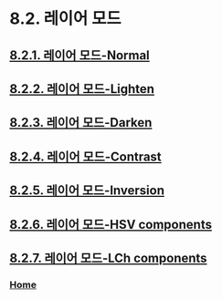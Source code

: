 # 8.2. 레이어 모드

## [8.2.1. 레이어 모드-Normal](./08-02-01-normal-layer-mode.md)
## [8.2.2. 레이어 모드-Lighten](./08-02-02-lighten-layer-mode.md)
## [8.2.3. 레이어 모드-Darken](./08-02-03-darken-layer-modes.md)
## [8.2.4. 레이어 모드-Contrast](./08-02-04-contrast-layer-modes.md)
## [8.2.5. 레이어 모드-Inversion](./08-02-05-inversion-layer-modes.md)
## [8.2.6. 레이어 모드-HSV components](./08-02-06-hsv-components-layer-modes.md)
## [8.2.7. 레이어 모드-LCh components](./08-02-07-lch-components-layer-modes.md)

### [Home](./00-home.md)

